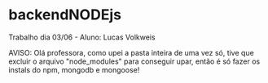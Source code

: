 # backendNODEjs
Trabalho dia 03/06 - Aluno: Lucas Volkweis

AVISO: Olá professora, como upei a pasta inteira de uma vez só, tive que excluir o arquivo "node_modules" para conseguir upar, então é só fazer os instals do npm, mongodb e mongoose!
